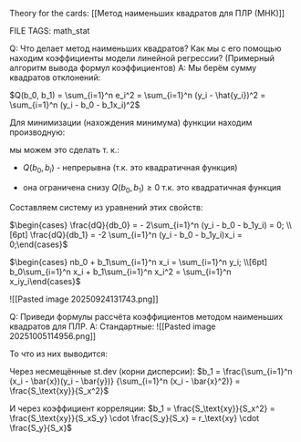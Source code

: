 
Theory for the cards: [[Метод наименьших квадратов для ПЛР (МНК)]]

FILE TAGS: math_stat

Q: Что делает метод наименьших квадратов? Как мы с его помощью находим коэффициенты модели линейной регрессии? (Примерный алгоритм вывода формул коэффициентов)
A: Мы берём сумму квадратов отклонений:
	
$Q(b_0, b_1) = \sum_{i=1}^n e_i^2 = \sum_{i=1}^n (y_i - \hat{y_i})^2 = \sum_{i=1}^n (y_i - b_0 - b_1x_i)^2$
	
Для минимизации (нахождения минимума) функции находим производную:
	
мы можем это сделать т. к.:
	
- $Q(b_0, b_i)$ - непрерывна (т.к. это квадратичная функция)
	
- она ограничена снизу $Q(b_0, b_1) \ge 0$ т.к. это квадратичная функция
	
	
Составляем систему из уравнений этих свойств:
	
$\begin{cases} \frac{dQ}{db_0} = - 2\sum_{i=1}^n (y_i - b_0 - b_1y_i) = 0; \\[6pt] \frac{dQ}{db_1} = -2 \sum_{i=1}^n (y_i - b_0 - b_1y_i)x_i = 0;\end{cases}$
	
$\begin{cases} nb_0 + b_1\sum_{i=1}^n x_i = \sum_{i=1}^n y_i; \\[6pt] b_0\sum_{i=1}^n x_i + b_1\sum_{i=1}^n x_i^2 = \sum_{i=1}^n x_iy_i\end{cases}$
	
![[Pasted image 20250924131743.png]]
<!--ID: 1759654350245-->


Q: Приведи формулы рассчёта коэффициентов методом наименьших квадратов для ПЛР.
A:     Стандартные:
![[Pasted image 20251005114956.png]]
	
То что из них выводится:
	
Через несмещённые st.dev (корни дисперсии):
 $b_1 = \frac{\sum_{i=1}^n (x_i - \bar{x})(y_i - \bar{y})} {\sum_{i=1}^n (x_i - \bar{x}^2)} = \frac{S_\text{xy}}{S_x^2}$
	
И через коэффициент корреляции:
$b_1 = \frac{S_\text{xy}}{S_x^2} = \frac{S_\text{xy}}{S_xS_y} \cdot \frac{S_y}{S_x} = r_\text{xy} \cdot \frac{S_y}{S_x}$
<!--ID: 1759654311510-->
